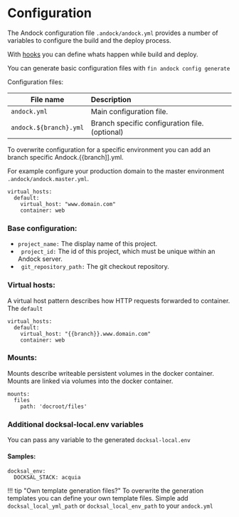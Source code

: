 # Configuration  
The Andock configuration file `.andock/andock.yml` provides a number of variables to configure the build and the deploy process. 

With [hooks](hooks.md) you can define whats happen while build and deploy.

You can generate basic configuration files with `fin andock config generate`

Configuration files:

| File name                  | Description |
|----------------------------|:------------|
| `andock.yml`            | Main configuration file.
| `andock.${branch}.yml`            | Branch specific configuration file. (optional)

To overwrite configuration for a specific environment you can add an branch specific Andock.{{branch]].yml.

For example configure your production domain to the master environment `.andock/andock.master.yml`.
```
virtual_hosts:
  default: 
    virtual_host: "www.domain.com"
    container: web
```

### Base configuration:
 * ` project_name: ` The display name of this project. 
 * ` project_id:` The id of this project, which must be unique within an Andock server.   
 * ` git_repository_path:` The git checkout repository.

### Virtual hosts:
A virtual host pattern describes how HTTP requests forwarded to container.
The `default` 
``` 
virtual_hosts:
  default: 
    virtual_host: "{{branch}}.www.domain.com"
    container: web
``` 

### Mounts:
Mounts describe writeable persistent volumes in the docker container.
Mounts are linked via volumes into the docker container.
``` 
mounts:
  files
    path: 'docroot/files'
```

### Additional docksal-local.env variables
You can pass any variable to the generated `docksal-local.env`

#### Samples:
```
docksal_env:
  DOCKSAL_STACK: acquia
``` 


!!! tip "Own template generation files?"
    To overwrite the generation templates you can define your own template files. Simple add `docksal_local_yml_path` or `docksal_local_env_path` to your `andock.yml`

